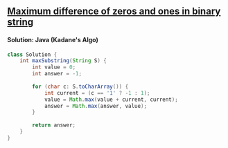 ## [Maximum difference of zeros and ones in binary string](https://www.geeksforgeeks.org/problems/maximum-difference-of-zeros-and-ones-in-binary-string4111/1)

#### Solution: Java (Kadane's Algo)
```java
class Solution {
    int maxSubstring(String S) {
        int value = 0;
        int answer = -1;
        
        for (char c: S.toCharArray()) {
            int current = (c == '1' ? -1 : 1);
            value = Math.max(value + current, current);
            answer = Math.max(answer, value);
        }
        
        return answer;
    }
}
```